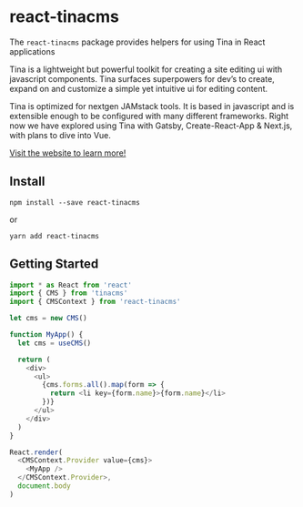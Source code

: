 # react-tinacms

The `react-tinacms` package provides helpers for using Tina in React applications

Tina is a lightweight but powerful toolkit for creating a site editing ui with javascript components. Tina surfaces superpowers for dev’s to create, expand on and customize a simple yet intuitive ui for editing content.

Tina is optimized for nextgen JAMstack tools. It is based in javascript and is extensible enough to be configured with many different frameworks. Right now we have explored using Tina with Gatsby, Create-React-App & Next.js, with plans to dive into Vue.

[Visit the website to learn more!](https://tinacms.org/docs/)

## Install

```
npm install --save react-tinacms
```

or

```
yarn add react-tinacms
```

## Getting Started

```javascript
import * as React from 'react'
import { CMS } from 'tinacms'
import { CMSContext } from 'react-tinacms'

let cms = new CMS()

function MyApp() {
  let cms = useCMS()

  return (
    <div>
      <ul>
        {cms.forms.all().map(form => {
          return <li key={form.name}>{form.name}</li>
        })}
      </ul>
    </div>
  )
}

React.render(
  <CMSContext.Provider value={cms}>
    <MyApp />
  </CMSContext.Provider>,
  document.body
)
```
